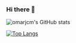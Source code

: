 ### Hi there 👋

![omarjcm's GitHub stats](https://github-readme-stats.vercel.app/api?username=omarjcm&show_icons=true&theme=vue)

[![Top Langs](https://github-readme-stats.vercel.app/api/top-langs/?username=omarjcm&hide=html,css,php&layout=compact&langs_count=8)](https://github.com/omarjcm/github-readme-stats)


<!--
**omarjcm/omarjcm** is a ✨ _special_ ✨ repository because its `README.md` (this file) appears on your GitHub profile.

Here are some ideas to get you started:

- 🔭 I’m currently working on ...
- 🌱 I’m currently learning ...
- 👯 I’m looking to collaborate on ...
- 🤔 I’m looking for help with ...
- 💬 Ask me about ...
- 📫 How to reach me: ...
- 😄 Pronouns: ...
- ⚡ Fun fact: ...
-->
